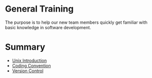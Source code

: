 # General Training
The purpose is to help our new team members quickly get familiar with basic knowledge in software development.

# Summary
- [Unix Introduction](unix/README.md)
- [Coding Convention](coding-convention/README.md)
- [Version Control](version-control/README.md)
